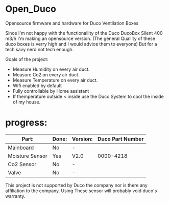 # Open_Duco
Opensource firmware and hardware for Duco  Ventilation Boxes

Since I'm not happy with the functionallity of the Duco DucoBox Silent 400 m3/h I'm making an opensource version. (The general Quallity of these duco boxes is verry high and I would advice them to everyone) But for a tech savy nerd not tech enough.

Goals of the project:
 - Measure Humidity on every air duct.
 - Measure Co2 on every air duct.
 - Measure Temperature on every air duct.
 - Wifi enabled by default
 - Fully controllable by Home assistant
 - If themperature outside < inside use the Duco System to cool the inside of my house.

# progress:



|   Part:         |Done:	                         |Version:                       |Duco Part Number|
|----------------|-------------------------------|-----------------------------|-----------------------------|
|Mainboard|No         |-          |
|Moisture Sensor        |Yes            |V2.0        | 0000-4218
|Co2 Sensor         |No|-|
|Valve         |No|-|


This project is not supported by Duco the company nor is there any affiliation to the company. Using These sensor will probably void duco's warranty.
